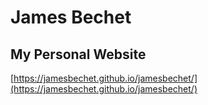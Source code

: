 # James Bechet
## My Personal Website

[https://jamesbechet.github.io/jamesbechet/](https://jamesbechet.github.io/jamesbechet/)
